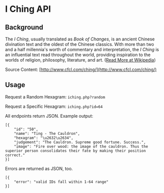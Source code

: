 
# I Ching API

## Background
The *I Ching*, usually translated as *Book of Changes*, is an ancient Chinese divination text and the oldest of the Chinese classics. With more than two and a half millennia's worth of commentary and interpretation, the *I Ching* is an influential text read throughout the world, providing inspiration to the worlds of religion, philosophy, literature, and art. ([Read More at Wikipedia](https://en.wikipedia.org/wiki/I_Ching))

Source Content: [http://www.cfcl.com/ching/](http://www.cfcl.com/ching/)

## Usage

Request a Random Hexagram:
 `iching.php?random`

Request a Specific Hexagram:
 `iching.php?id=64`

All endpoints return JSON. Example output:
```
[{
    "id": "50",
    "name": "Ting - The Cauldron",
    "hexagram": "\u2632\u2634",
    "judgement": "The Cauldron. Supreme good fortune. Success.",
    "image": "Fire over wood: the image of the cauldron. Thus the superior person consolidates their fate by making their position correct."
}]
```

Errors are returned as JSON, too.
```
[{
    "error": "valid IDs fall within 1-64 range"
}]
```
